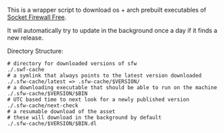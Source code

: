 This is a wrapper script to download os + arch prebuilt executables of [Socket Firewall Free](https://github.com/SocketDev/sfw-free).

It will automatically try to update in the background once a day if it finds a new release.

Directory Structure:

```console
# directory for downloaded versions of sfw
./.swf-cache
# a symlink that always points to the latest version downloaded
./.sfw-cache/latest => .sfw-cache/$VERSION/
# a downloading executable that should be able to run on the machine
./.sfw-cache/$VERSION/$BIN
# UTC based time to next look for a newly published version
./.sfw-cache/next-check
# a resumable download of the asset
# these will download in the background by default
./.sfw-cache/$VERSION/$BIN.dl
```
